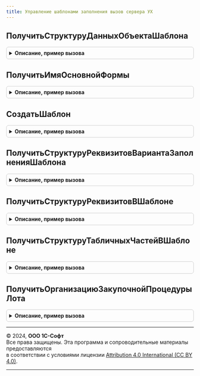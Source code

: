 ```yaml
---
title: Управление шаблонами заполнения вызов сервера УХ
---
```



## ПолучитьСтруктуруДанныхОбъектаШаблона
<details style="margin: 1em 0; padding: 0.5em; border: 1px solid #ccc; border-radius: 6px;">

<summary style="font-weight: bold; cursor: pointer;">Описание, пример вызова</summary>

```bsl
// Модуль предназначен для реализации фукнциональности механизма шаблонов
// заполнения контексте вызова сервера.
////////////////////////////////////////////////////////////////////////////////

// Серверная обертка функции СтруктураДанныхОбъектаШаблонаПоСсылке модуля УправлениеШаблонамиЗаполненияУХ.
Функция ПолучитьСтруктуруДанныхОбъектаШаблона(ОбъектШаблонаВход) Экспорт
```

Пример вызова
```bsl
Результат = УправлениеШаблонамиЗаполненияВызовСервераУХ.ПолучитьСтруктуруДанныхОбъектаШаблона(ОбъектШаблонаВход) 
```
</details>

## ПолучитьИмяОсновнойФормы
<details style="margin: 1em 0; padding: 0.5em; border: 1px solid #ccc; border-radius: 6px;">

<summary style="font-weight: bold; cursor: pointer;">Описание, пример вызова</summary>

```bsl

// Серверная обертка функции ПолучитьИмяОсновнойФормы модуля УправлениеШаблонамиЗаполненияУХ.
Функция ПолучитьИмяОсновнойФормы(ЭталонныйЭлементВход) Экспорт
```

Пример вызова
```bsl
Результат = УправлениеШаблонамиЗаполненияВызовСервераУХ.ПолучитьИмяОсновнойФормы(ЭталонныйЭлементВход) 
```
</details>

## СоздатьШаблон
<details style="margin: 1em 0; padding: 0.5em; border: 1px solid #ccc; border-radius: 6px;">

<summary style="font-weight: bold; cursor: pointer;">Описание, пример вызова</summary>

```bsl

// Создаёт новый шаблон заполнения по объекту ОбъектРодительВход с реквизитами
// СписокРеквизитовВход и табличными частями СписокТабличныхЧастейВход.
Функция СоздатьШаблон(ОбъектРодительВход, СписокРеквизитовВход, СписокТабличныхЧастейВход, НаименованиеШаблонаВход = "", АналитикаОтбораВход = Неопределено, ВариантЗаполненияВход = Неопределено) Экспорт
```

Пример вызова
```bsl
Результат = УправлениеШаблонамиЗаполненияВызовСервераУХ.СоздатьШаблон(ОбъектРодительВход, СписокРеквизитовВход, СписокТабличныхЧастейВход, НаименованиеШаблонаВход, АналитикаОтбораВход, ВариантЗаполненияВход);
```
</details>

## ПолучитьСтруктуруРеквизитовВариантаЗаполненияШаблона
<details style="margin: 1em 0; padding: 0.5em; border: 1px solid #ccc; border-radius: 6px;">

<summary style="font-weight: bold; cursor: pointer;">Описание, пример вызова</summary>

```bsl

// По варианту заполнения шаблона ВариантЗаполненияВход возвращает структуру,
// содержащую СписокРеквизитовДляПереноса и СписокТабличныхЧастейДляПереноса.
Функция ПолучитьСтруктуруРеквизитовВариантаЗаполненияШаблона(ВариантЗаполненияВход) Экспорт
```

Пример вызова
```bsl
Результат = УправлениеШаблонамиЗаполненияВызовСервераУХ.ПолучитьСтруктуруРеквизитовВариантаЗаполненияШаблона(ВариантЗаполненияВход) 
```
</details>

## ПолучитьСтруктуруРеквизитовВШаблоне
<details style="margin: 1em 0; padding: 0.5em; border: 1px solid #ccc; border-radius: 6px;">

<summary style="font-weight: bold; cursor: pointer;">Описание, пример вызова</summary>

```bsl

// Возвращает структуру, в которой ключи - наименование ревизита для заполнения
// из шаблона, а значения - значения соответственных реквизитов.
Функция ПолучитьСтруктуруРеквизитовВШаблоне(ШаблонВход) Экспорт
```

Пример вызова
```bsl
Результат = УправлениеШаблонамиЗаполненияВызовСервераУХ.ПолучитьСтруктуруРеквизитовВШаблоне(ШаблонВход) 
```
</details>

## ПолучитьСтруктуруТабличныхЧастейВШаблоне
<details style="margin: 1em 0; padding: 0.5em; border: 1px solid #ccc; border-radius: 6px;">

<summary style="font-weight: bold; cursor: pointer;">Описание, пример вызова</summary>

```bsl

// Возвращает структуру с табличными частями и шаблона заполнения ШаблонВход,
// упакованные в виде массивов структур.
Функция ПолучитьСтруктуруТабличныхЧастейВШаблоне(ШаблонВход) Экспорт
```

Пример вызова
```bsl
Результат = УправлениеШаблонамиЗаполненияВызовСервераУХ.ПолучитьСтруктуруТабличныхЧастейВШаблоне(ШаблонВход) 
```
</details>

## ПолучитьОрганизациюЗакупочнойПроцедурыЛота
<details style="margin: 1em 0; padding: 0.5em; border: 1px solid #ccc; border-radius: 6px;">

<summary style="font-weight: bold; cursor: pointer;">Описание, пример вызова</summary>

```bsl

// Возвращает организацию для заключения договора закупочной процедуры,
// к которой привязан лот ЛотВход.
Функция ПолучитьОрганизациюЗакупочнойПроцедурыЛота(ЛотВход) Экспорт
```

Пример вызова
```bsl
Результат = УправлениеШаблонамиЗаполненияВызовСервераУХ.ПолучитьОрганизациюЗакупочнойПроцедурыЛота(ЛотВход) 
```
</details>

---

© 2024, **ООО 1С-Софт**  
Все права защищены. Эта программа и сопроводительные материалы предоставляются  
в соответствии с условиями лицензии [Attribution 4.0 International (CC BY 4.0)](https://creativecommons.org/licenses/by/4.0/legalcode).

---
